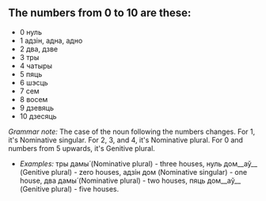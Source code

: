 ## The numbers from 0 to 10 are these:

*   0 нуль
*   1 адзін, адна, адно
*   2 два, дзве
*   3 тры
*   4 чатыры
*   5 пяць
*   6 шэсць
*   7 сем
*   8 восем
*   9 дзевяць
*   10 дзесяць

_Grammar note:_ The case of the noun following the numbers changes. For 1, it's Nominative singular. For 2, 3, and 4, it's Nominative plural. For 0 and numbers from 5 upwards, it's Genitive plural.

*   _Examples:_ тры дамы́ (Nominative plural) - three houses, нуль дом__аў__ (Genitive plural) - zero houses, адзíн дом (Nominative singular) - one house, два дамы́ (Nominative plural) - two houses, пяць дом__аў__ (Genitive plural) - five houses.
